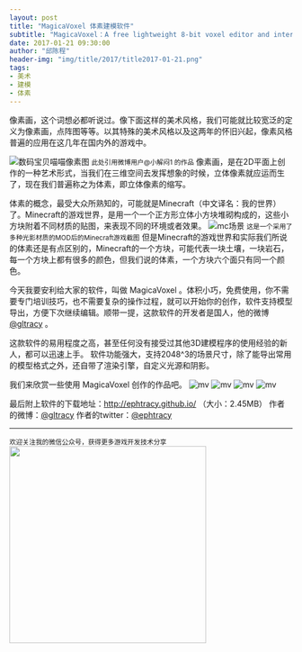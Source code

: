 ```yaml
---
layout: post
title: "MagicaVoxel 体素建模软件"
subtitle: "MagicaVoxel：A free lightweight 8-bit voxel editor and interactive path tracing renderer, enjoy :) "
date: 2017-01-21 09:30:00
author: "邱陈程"
header-img: "img/title/2017/title2017-01-21.png"
tags:
- 美术
- 建模
- 体素
---
```



像素画，这个词想必都听说过。像下面这样的美术风格，我们可能就比较宽泛的定义为像素画，点阵图等等。以其特殊的美术风格以及这两年的怀旧兴起，像素风格普遍的应用在这几年在国内外的游戏中。

![数码宝贝喵喵像素图](http://qq1012803704.github.io/img/inpost/201701/2017-01-21post01.jpg)
<small class="img-hint">此处引用微博用户@小解闷1 的作品</small>
像素画，是在2D平面上创作的一种艺术形式，当我们在三维空间去发挥想象的时候，立体像素就应运而生了，现在我们普遍称之为体素，即立体像素的缩写。

体素的概念，最受大众所熟知的，可能就是Minecraft（中文译名：我的世界）了。Minecraft的游戏世界，是用一个一个正方形立体小方块堆砌构成的，这些小方块附着不同材质的贴图，来表现不同的环境或者效果。
![mc场景](http://qq1012803704.github.io/img/inpost/201701/2017-01-21post02.jpg)
<small class="img-hint">这是一个采用了多种光影材质的MOD后的Minecraft游戏截图</small>
但是Minecraft的游戏世界和实际我们所说的体素还是有点区别的，Minecraft的一个方块，可能代表一块土壤，一块岩石，每一个方块上都有很多的颜色，但我们说的体素，一个方块六个面只有同一个颜色。

今天我要安利给大家的软件，叫做 MagicaVoxel 。体积小巧，免费使用，你不需要专门培训技巧，也不需要复杂的操作过程，就可以开始你的创作，软件支持模型导出，方便下次继续编辑。顺带一提，这款软件的开发者是国人，他的微博[@gltracy](http://weibo.com/gltracy) 。

这款软件的易用程度之高，甚至任何没有接受过其他3D建模程序的使用经验的新人，都可以迅速上手。
软件功能强大，支持2048^3的场景尺寸，除了能导出常用的模型格式之外，还自带了渲染引擎，自定义光源和阴影。

我们来欣赏一些使用 MagicaVoxel 创作的作品吧。
![mv](http://qq1012803704.github.io/img/inpost/201701/2017-01-21post03.jpg)
![mv](http://qq1012803704.github.io/img/inpost/201701/2017-01-21post04.jpg)
![mv](http://qq1012803704.github.io/img/inpost/201701/2017-01-21post05.jpg)
![mv](http://qq1012803704.github.io/img/inpost/201701/2017-01-21post06.jpg)


最后附上软件的下载地址：http://ephtracy.github.io/  （大小：2.45MB）
作者的微博：[@gltracy](http://weibo.com/gltracy) 
作者的twitter：[@ephtracy](https://twitter.com/ephtracy) 

--------
<small class="img-hint">欢迎关注我的微信公众号，获得更多游戏开发技术分享</small>
<img src="http://qq1012803704.github.io/img/qrcode.jpg" width="350" height="350"/>